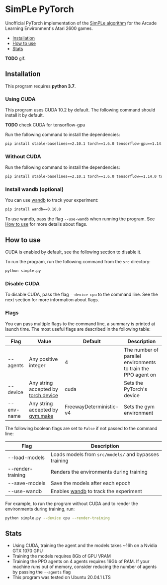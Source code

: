 # SimPLe PyTorch

Unofficial PyTorch implementation of the [SimPLe algorithm](https://arxiv.org/abs/1903.00374) for the Arcade Learning Environment's Atari 2600 games.

- [Installation](#installation)
- [How to use](#how-to-use)
- [Stats](#stats)

**TODO** gif.

## Installation

This program requires **python 3.7**.

### Using CUDA

This program uses CUDA 10.2 by default. The following command should install it by default.

**TODO** check CUDA for tensorflow-gpu

Run the following command to install the dependencies:
```bash
pip install stable-baselines==2.10.1 torch==1.6.0 tensorflow-gpu==1.14.0 tqdm==4.49.0 numpy==1.16.4
```

### Without CUDA

Run the following command to install the dependencies:
```bash
pip install stable-baselines==2.10.1 torch==1.6.0 tensorflow==1.14.0 tqdm==4.49.0 numpy==1.16.4
```

### Install wandb (optional)

You can use [wandb](https://www.wandb.com/) to track your experiment:
```bash
pip install wandb==0.10.8
```

To use wandb, pass the flag `--use-wandb` when running the program. See [How to use](#how-to-use) for more details about flags.

## How to use

CUDA is enabled by default, see the following section to disable it.

To run the program, run the following command from the `src` directory:
```bash
python simple.py
```

### Disable CUDA

To disable CUDA, pass the flag `--device cpu` to the command line. See the next section for more information about flags.

### Flags

You can pass multiple flags to the command line, a summary is printed at launch time.
The most useful flags are described in the following table:

| Flag | Value | Default | Description |
| ---- | ----- | ------- | ----------- |
| --agents | Any positive integer | 4 | The number of parallel environments to train the PPO agent on |
| --device | Any string accepted by [torch.device](https://pytorch.org/docs/stable/tensor_attributes.html#device-doc) | cuda | Sets the PyTorch's device |
| --env-name | Any string accepted by [gym.make](https://gym.openai.com/docs/#environments) | FreewayDeterministic-v4 | Sets the gym environment | 

The following boolean flags are set to `False` if not passed to the command line:

| Flag | Description |
| ---- | ----------- |
| --load-models | Loads models from `src/models/` and bypasses training |
| --render-training | Renders the environments during training |
| --save-models | Save the models after each epoch |
| --use-wandb | Enables [wandb](https://www.wandb.com/) to track the experiment |

For example, to run the program without CUDA and to render the environments during training, run:
```bash
python simple.py --device cpu --render-training
```


## Stats

- Using CUDA, training the agent and the models takes ~16h on a Nvidia GTX 1070 GPU
- Training the models requires 8Gb of GPU VRAM
- Training the PPO agents on 4 agents requires 16Gb of RAM. If your machine runs out of memory, consider reducing the number of agents by passing the `--agents` flag 
- This program was tested on Ubuntu 20.04.1 LTS